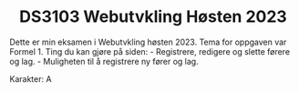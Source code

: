 <h1 align='center'>
  DS3103 Webutvkling Høsten 2023
</h1>
Dette er min eksamen i Webutvkling høsten 2023.
Tema for oppgaven var Formel 1.
Ting du kan gjøre på siden:
- Registrere, redigere og slette førere og lag.
- Muligheten til å registrere ny fører og lag.

Karakter: A
